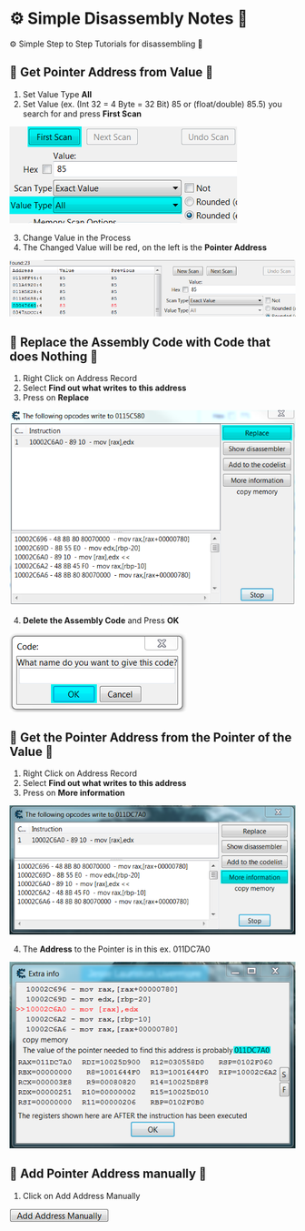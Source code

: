# ⚙️ Simple Disassembly Notes 🔧
⚙️ Simple Step to Step Tutorials for disassembling 🔧

## 🔧 Get Pointer Address from Value 🔧

1. Set Value Type **All**
2. Set Value (ex. (Int 32 = 4 Byte = 32 Bit) 85 or (float/double) 85.5) you search for and press **First Scan**

![Get_Pointer Address_From_Value](Images/Get_Pointer_From_Value.png)

3. Change Value in the Process
4. The Changed Value will be red, on the left is the **Pointer Address**

![Get_Pointer Address_From_Value](Images/Get_Pointer_From_Value_2.png)

## 🔧 Replace the Assembly Code with Code that does Nothing  🔧

1. Right Click on Address Record
2. Select **Find out what writes to this address**
3. Press on **Replace**

![Replace the Assembly Code with Code that does Nothing](Images/Replace_the_Assembly_Code_with_Code_that_does_Nothing.png)

4. **Delete the Assembly Code** and Press **OK**

![Get the Pointer Address from the Pointer of the Value ](Images/Replace_the_Assembly_Code_with_Code_that_does_Nothing_2.png)

## 🔧 Get the Pointer Address from the Pointer of the Value 🔧

1. Right Click on Address Record
2. Select **Find out what writes to this address**
3. Press on **More information**

![Get the Pointer Address from the Pointer of the Value ](Images/Get_the_Pointer_Address_from_the_Pointer_of_the_Value.png)

4. The **Address** to the Pointer is in this ex. 011DC7A0

![Get the Pointer Address from the Pointer of the Value ](Images/Get_the_Pointer_Address_from_the_Pointer_of_the_Value_2.png)

## 🔧 Add Pointer Address manually 🔧

1. Click on Add Address Manually

![Add Pointer Address manually](Images/Add_Pointer_Address_manually.png)
